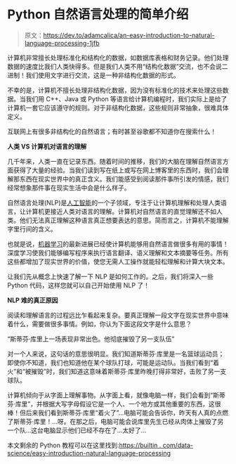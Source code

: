# Python 自然语言处理的简单介绍

> 原文：<https://dev.to/adamcalica/an-easy-introduction-to-natural-language-processing-1jfb>

计算机非常擅长处理标准化和结构化的数据，如数据库表格和财务记录。他们处理数据的速度比我们人类快得多。但是我们人类不用“结构化数据”交流，也不会说二进制！我们使用文字进行交流，这是一种非结构化数据的形式。

不幸的是，计算机不擅长处理非结构化数据，因为没有标准化的技术来处理这些数据。当我们用 C++、Java 或 Python 等语言给计算机编程时，我们实际上是给了计算机一套它应该遵守的规则。对于非结构化数据，这些规则非常抽象，很难具体定义。

互联网上有很多非结构化的自然语言；有时甚至谷歌都不知道你在搜索什么！

**人类 VS 计算机对语言的理解**

几千年来，人类一直在记录东西。随着时间的推移，我们的大脑在理解自然语言方面获得了大量的经验。当我们读到写在纸上或写在网上博客里的东西时，我们会理解那东西在现实世界中的真正含义。我们能感受到阅读那件事所引发的情感，我们经常想象那件事在现实生活中会是什么样子。

自然语言处理(NLP)是[人工智能](https://builtin.com/artificial-intelligence)的一个子领域，专注于让计算机理解和处理人类语言，让计算机更接近人类对语言的理解。计算机对自然语言的直觉理解还不如人类。他们无法真正理解这种语言真正想要表达的意思。简而言之，计算机不能理解字里行间的含义。

也就是说，[机器学习](https://builtin.com/data-science/introduction-to-machine-learning)的最新进展已经使计算机能够用自然语言做很多有用的事情！深度学习使我们能够编写程序来执行语言翻译、语义理解和文本摘要等任务。所有这些都增加了现实世界的价值，使您无需人工操作就能轻松理解和计算大块文本。

让我们先从概念上快速了解一下 NLP 是如何工作的。之后，我们将深入一些 Python 代码，这样您就可以自己开始使用 NLP 了！

**NLP 难的真正原因**

阅读和理解语言的过程远比乍看起来复杂。要真正理解一段文字在现实世界中意味着什么，需要做很多事情。例如，你认为下面这段文字是什么意思？

“斯蒂芬·库里上一场表现非常出色。他彻底摧毁了另一支队伍”

对一个人来说，这句话的意思很明显。我们知道斯蒂芬·库里是一名篮球运动员；即使你不知道，我们也知道他在某个球队打球，可能是运动队。当我们看到“着火”和“被摧毁”时，我们知道这意味着斯蒂芬·库里昨晚打得非常好，击败了另一支球队。

计算机倾向于从字面上理解事物。从字面上看，就像电脑一样，我们会看到“斯蒂芬·库里”，并根据大写字母假设它是一个人、一个地方或其他重要的东西，这很棒！但后来我们看到斯蒂芬·库里“着火了”…电脑可能会告诉你，昨天有人真的点燃了斯蒂芬·库里！…呀。在那之后，电脑可能会说库里先生已经从肉体上摧毁了另一个队…这台电脑显示他们已经不存在了…太好了…

本文剩余的 Python 教程可以在这里找到:[https://builtin . com/data-science/easy-introduction-natural-language-processing](https://builtin.com/data-science/easy-introduction-natural-language-processing)